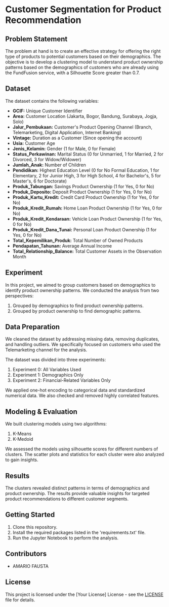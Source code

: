 # Customer Segmentation for Product Recommendation

## Problem Statement
The problem at hand is to create an effective strategy for offering the right type of products to potential customers based on their demographics. The objective is to develop a clustering model to understand product ownership patterns based on the demographics of customers who are already using the FundFusion service, with a Silhouette Score greater than 0.7.

## Dataset
The dataset contains the following variables:

- **GCIF:** Unique Customer Identifier
- **Area:** Customer Location (Jakarta, Bogor, Bandung, Surabaya, Jogja, Solo)
- **Jalur_Pembukaan:** Customer's Product Opening Channel (Branch, Telemarketing, Digital Application, Internet Banking)
- **Vintage:** Duration as a Customer (Since opening the account)
- **Usia:** Customer Age
- **Jenis_Kelamin:** Gender (1 for Male, 0 for Female)
- **Status_Perkawinan:** Marital Status (0 for Unmarried, 1 for Married, 2 for Divorced, 3 for Widow/Widower)
- **Jumlah_Anak:** Number of Children
- **Pendidikan:** Highest Education Level (0 for No Formal Education, 1 for Elementary, 2 for Junior High, 3 for High School, 4 for Bachelor's, 5 for Master's, 6 for Doctorate)
- **Produk_Tabungan:** Savings Product Ownership (1 for Yes, 0 for No)
- **Produk_Deposito:** Deposit Product Ownership (1 for Yes, 0 for No)
- **Produk_Kartu_Kredit:** Credit Card Product Ownership (1 for Yes, 0 for No)
- **Produk_Kredit_Rumah:** Home Loan Product Ownership (1 for Yes, 0 for No)
- **Produk_Kredit_Kendaraan:** Vehicle Loan Product Ownership (1 for Yes, 0 for No)
- **Produk_Kredit_Dana_Tunai:** Personal Loan Product Ownership (1 for Yes, 0 for No)
- **Total_Kepemilikan_Produk:** Total Number of Owned Products
- **Pendapatan_Tahunan:** Average Annual Income
- **Total_Relationship_Balance:** Total Customer Assets in the Observation Month

## Experiment
In this project, we aimed to group customers based on demographics to identify product ownership patterns. We conducted the analysis from two perspectives:
1. Grouped by demographics to find product ownership patterns.
2. Grouped by product ownership to find demographic patterns.

## Data Preparation
We cleaned the dataset by addressing missing data, removing duplicates, and handling outliers. We specifically focused on customers who used the Telemarketing channel for the analysis.

The dataset was divided into three experiments:
1. Experiment 0: All Variables Used
2. Experiment 1: Demographics Only
3. Experiment 2: Financial-Related Variables Only

We applied one-hot encoding to categorical data and standardized numerical data. We also checked and removed highly correlated features.

## Modeling & Evaluation
We built clustering models using two algorithms:
1. K-Means
2. K-Medoid

We assessed the models using silhouette scores for different numbers of clusters. The scatter plots and statistics for each cluster were also analyzed to gain insights.

## Results
The clusters revealed distinct patterns in terms of demographics and product ownership. The results provide valuable insights for targeted product recommendations to different customer segments.

## Getting Started
1. Clone this repository.
2. Install the required packages listed in the 'requirements.txt' file.
3. Run the Jupyter Notebook to perform the analysis.

## Contributors
- AMARIO FAUSTA

## License
This project is licensed under the [Your License] License - see the [LICENSE](LICENSE) file for details.
